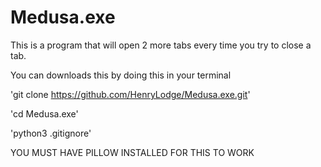 # Medusa.exe
This is a program that will open 2 more tabs every time you try to close a tab. 

You can downloads this by doing this in your terminal

  'git clone https://github.com/HenryLodge/Medusa.exe.git'

  'cd Medusa.exe'

  'python3 .gitignore'
  
YOU MUST HAVE PILLOW INSTALLED FOR THIS TO WORK
